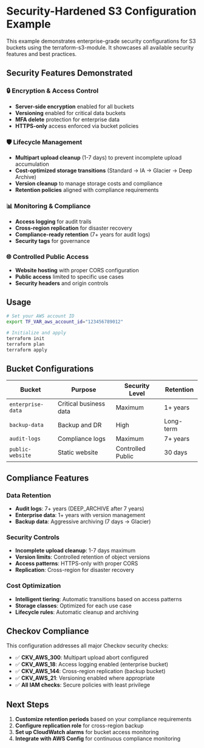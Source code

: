 # Security-Hardened S3 Configuration Example

This example demonstrates enterprise-grade security configurations for S3 buckets using the terraform-s3-module. It showcases all available security features and best practices.

## Security Features Demonstrated

### 🔒 **Encryption & Access Control**
- **Server-side encryption** enabled for all buckets
- **Versioning** enabled for critical data buckets
- **MFA delete** protection for enterprise data
- **HTTPS-only** access enforced via bucket policies

### 🛡️ **Lifecycle Management**
- **Multipart upload cleanup** (1-7 days) to prevent incomplete upload accumulation
- **Cost-optimized storage transitions** (Standard → IA → Glacier → Deep Archive)
- **Version cleanup** to manage storage costs and compliance
- **Retention policies** aligned with compliance requirements

### 📊 **Monitoring & Compliance**
- **Access logging** for audit trails
- **Cross-region replication** for disaster recovery
- **Compliance-ready retention** (7+ years for audit logs)
- **Security tags** for governance

### 🌐 **Controlled Public Access**
- **Website hosting** with proper CORS configuration
- **Public access** limited to specific use cases
- **Security headers** and origin controls

## Usage

```bash
# Set your AWS account ID
export TF_VAR_aws_account_id="123456789012"

# Initialize and apply
terraform init
terraform plan
terraform apply
```

## Bucket Configurations

| Bucket | Purpose | Security Level | Retention |
|--------|---------|----------------|-----------|
| `enterprise-data` | Critical business data | Maximum | 1+ years |
| `backup-data` | Backup and DR | High | Long-term |
| `audit-logs` | Compliance logs | Maximum | 7+ years |
| `public-website` | Static website | Controlled Public | 30 days |

## Compliance Features

### **Data Retention**
- **Audit logs**: 7+ years (DEEP_ARCHIVE after 7 years)
- **Enterprise data**: 1+ years with version management
- **Backup data**: Aggressive archiving (7 days → Glacier)

### **Security Controls**
- **Incomplete upload cleanup**: 1-7 days maximum
- **Version limits**: Controlled retention of object versions
- **Access patterns**: HTTPS-only with proper CORS
- **Replication**: Cross-region for disaster recovery

### **Cost Optimization**
- **Intelligent tiering**: Automatic transitions based on access patterns
- **Storage classes**: Optimized for each use case
- **Lifecycle rules**: Automatic cleanup and archiving

## Checkov Compliance

This configuration addresses all major Checkov security checks:
- ✅ **CKV_AWS_300**: Multipart upload abort configured
- ✅ **CKV_AWS_18**: Access logging enabled (enterprise bucket)
- ✅ **CKV_AWS_144**: Cross-region replication (backup bucket)
- ✅ **CKV_AWS_21**: Versioning enabled where appropriate
- ✅ **All IAM checks**: Secure policies with least privilege

## Next Steps

1. **Customize retention periods** based on your compliance requirements
2. **Configure replication role** for cross-region backup
3. **Set up CloudWatch alarms** for bucket access monitoring
4. **Integrate with AWS Config** for continuous compliance monitoring
